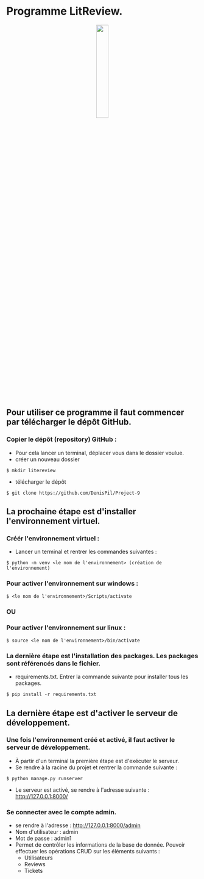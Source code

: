 # Programme LitReview.

<p align="center">
<img src="https:https://user.oc-static.com/upload/2020/09/22/16007804386673_P10.png" width="25%"></img>
</p>


## Pour utiliser ce programme il faut commencer par télécharger le dépôt GitHub.

### Copier le dépôt (repository) GitHub :
* Pour cela lancer un terminal, déplacer vous dans le dossier voulue. 
* créer un nouveau dossier
````
$ mkdir litereview
````
* télécharger le dépôt 
````
$ git clone https://github.com/DenisPil/Project-9
````


## La prochaine étape est d'installer l'environnement virtuel.

### Créér l'environnement virtuel :
*  Lancer un terminal et rentrer les commandes suivantes : 

````
$ python -m venv <le nom de l'environnement> (création de l'environnement)    
````

### Pour activer l'environnement sur windows :
````
$ <le nom de l'environnement>/Scripts/activate 
````

### OU

### Pour activer l'environnement sur linux :

````
$ source <le nom de l'environnement>/bin/activate
````

### La dernière étape est l'installation des packages. Les packages sont référencés dans le fichier.
*  requirements.txt. Entrer la commande suivante pour installer tous les packages.
````
$ pip install -r requirements.txt
````


## La dernière étape est d'activer le serveur de développement.

### Une fois l'environnement créé et activé, il faut activer le serveur de développement.
*  À partir d'un terminal la première étape est d'exécuter le serveur.
*  Se rendre à la racine du projet et rentrer la commande suivante :
````
$ python manage.py runserver
````
* Le serveur est activé, se rendre à l'adresse suivante : http://127.0.0.1:8000/

### Se connecter avec le compte admin.
* se rendre à l'adresse : http://127.0.0.1:8000/admin
* Nom d'utilisateur : admin
* Mot de passe : admin1
* Permet de contrôler les informations de la base de donnée. Pouvoir effectuer les opérations CRUD sur les éléments suivants :
  * Utilisateurs
  * Reviews
  * Tickets 

